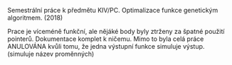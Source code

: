 Semestrální práce k předmětu KIV/PC.
Optimalizace funkce genetickým algoritmem. (2018)

Prace je víceméně funkční, ale nějáké body byly ztrženy za špatné použití pointerů. Dokumentace komplet k ničemu.
Mimo to byla celá práce ANULOVÁNA kvůli tomu, že jedna výstupní funkce simuluje výstup.
(simuluje název proměnných)
